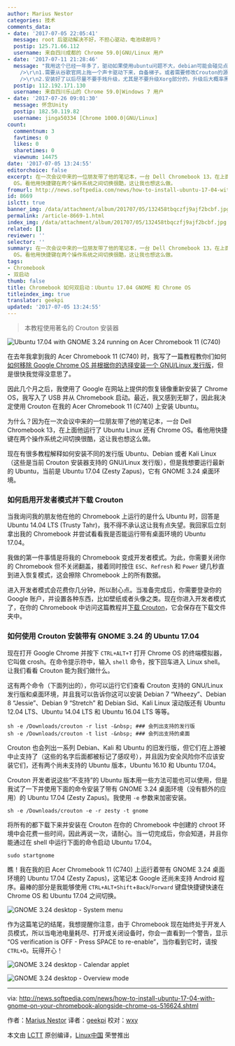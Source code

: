 ```yaml
---
author: Marius Nestor
categories: 技术
comments_data:
- date: '2017-07-05 22:05:41'
  message: root 后驱动解决不好，不担心驱动，电池续航吗？
  postip: 125.71.66.112
  username: 来自四川成都的 Chrome 59.0|GNU/Linux 用户
- date: '2017-07-11 21:28:46'
  message: "我用这个已经一年多了，驱动如果使用ubuntu问题不大，debian可能会碰见点问题，电池续航不影响因为是采用的chroot。<br />\r\n注意事项有两点：<br
    />\r\n1.需要从谷歌官网上拖一个声卡驱动下来，自备梯子。或者需要修改Crouton的源码，在target文件夹的audio文件下修改驱动的位置。<br
    />\r\n2.安装好了以后尽量不要手贱升级，尤其是不要升级Xorg部分的，升级后大概率黑屏，无法进入。"
  postip: 112.192.171.130
  username: 来自四川乐山的 Chrome 59.0|Windows 7 用户
- date: '2017-07-26 09:01:30'
  message: 怀念Unity
  postip: 182.50.119.82
  username: jinga50334 [Chrome 1000.0|GNU/Linux]
count:
  commentnum: 3
  favtimes: 0
  likes: 0
  sharetimes: 0
  viewnum: 14475
date: '2017-07-05 13:24:55'
editorchoice: false
excerpt: 在一次会议中来的一位朋友带了他的笔记本，一台 Dell Chromebook 13，在上面他运行了 Ubuntu Linux 还有 Chrome
  OS。看他用快捷键在两个操作系统之间切换很酷，这让我也想这么做。
fromurl: http://news.softpedia.com/news/how-to-install-ubuntu-17-04-with-gnome-on-your-chromebook-alongside-chrome-os-516624.shtml
id: 8669
islctt: true
banner_img: /data/attachment/album/201707/05/132458tbqczfj9ajf2bcbf.jpg
permalink: /article-8669-1.html
index_img: /data/attachment/album/201707/05/132458tbqczfj9ajf2bcbf.jpg.thumb.jpg
related: []
reviewer: ''
selector: ''
summary: 在一次会议中来的一位朋友带了他的笔记本，一台 Dell Chromebook 13，在上面他运行了 Ubuntu Linux 还有 Chrome
  OS。看他用快捷键在两个操作系统之间切换很酷，这让我也想这么做。
tags:
- Chromebook
- 双启动
thumb: false
title: Chromebook 如何双启动：Ubuntu 17.04 GNOME 和 Chrome OS
titleindex_img: true
translator: geekpi
updated: '2017-07-05 13:24:55'
---
```



> 
> 本教程使用著名的 Crouton 安装器
> 
> 
> 


![Ubuntu 17.04 with GNOME 3.24 running on Acer Chromebook 11 (C740)](/data/attachment/album/201707/05/132458tbqczfj9ajf2bcbf.jpg)


在去年我拿到我的 Acer Chromebook 11 (C740) 时，我写了一篇教程教你们如何[如何移除 Google Chrome OS 并根据你的选择安装一个 GNU/Linux 发行版](http://news.softpedia.com/news/here-s-how-to-install-any-linux-operating-system-on-your-chromebook-506212.shtml)，但是很快我觉得没意思了。


因此几个月之后，我使用了 Google 在网站上提供的恢复镜像重新安装了 Chrome OS，我写入了 USB 并从 Chromebook 启动。最近，我又感到无聊了，因此我决定使用 Crouton 在我的 Acer Chromebook 11 (C740) 上安装 Ubuntu。


为什么？因为在一次会议中来的一位朋友带了他的笔记本，一台 Dell Chromebook 13，在上面他运行了 Ubuntu Linux 还有 Chrome OS。看他用快捷键在两个操作系统之间切换很酷，这让我也想这么做。


现在有很多教程解释如何安装不同的发行版 Ubuntu、Debian 或者 Kali Linux（这些是当前 Crouton 安装器支持的 GNU/Linux 发行版），但是我想要运行最新的 Ubuntu，当前是 Ubuntu 17.04 (Zesty Zapus)，它有 GNOME 3.24 桌面环境。


### 如何启用开发者模式并下载 Crouton


当我询问我的朋友他在他的 Chromebook 上运行的是什么 Ubuntu 时，回答是 Ubuntu 14.04 LTS (Trusty Tahr)，我不得不承认这让我有点失望。我回家后立刻拿出我的 Chromebook 并尝试看看我是否能运行带有桌面环境的 Ubuntu 17.04。


我做的第一件事情是将我的 Chromebook 变成开发者模式。为此，你需要关闭你的 Chromebook 但不关闭翻盖，接着同时按住 `ESC`、`Refresh` 和 `Power` 键几秒直到进入恢复模式，这会擦除 Chromebook 上的所有数据。


进入开发者模式会花费你几分钟，所以耐心点。当准备完成后，你需要登录你的 Google 账户，并设置各种东西，比如壁纸或者头像之类。现在你进入开发者模式了，在你的 Chromebook 中访问这篇教程并[下载 Crouton](https://goo.gl/fd3zc)，它会保存在下载文件夹中。


### 如何使用 Crouton 安装带有 GNOME 3.24 的 Ubuntu 17.04


现在打开 Google Chrome 并按下 `CTRL+ALT+T` 打开 Chrome OS 的终端模拟器，它叫做 crosh。在命令提示符中，输入 `shell` 命令，按下回车进入 Linux shell。让我们看看 Crouton 能为我们做什么。


这有两个命令（下面列出的），你可以运行它们查看 Crouton 支持的 GNU/Linux 发行版和桌面环境，并且我可以告诉你这可以安装 Debian 7 “Wheezy”、Debian 8 “Jessie”、Debian 9 “Stretch” 和 Debian Sid、Kali Linux 滚动版还有 Ubuntu 12.04 LTS、Ubuntu 14.04 LTS 和 Ubuntu 16.04 LTS 等等。



```
sh -e /Downloads/crouton -r list -&nbsp; ### 会列出支持的发行版 
sh -e /Downloads/crouton -t list -&nbsp; ### 会列出支持的桌面 

```

Crouton 也会列出一系列 Debian、Kali 和 Ubuntu 的旧发行版，但它们在上游被中止支持了（这些的名字后面都被标记了感叹号），并且因为安全风险你不应该安装它们，还有两个尚未支持的 Ubuntu 版本，Ubuntu 16.10 和 Ubuntu 17.04。


Crouton 开发者说这些“不支持”的 Ubuntu 版本用一些方法可能也可以使用，但是我试了一下并使用下面的命令安装了带有 GNOME 3.24 桌面环境（没有额外的应用）的 Ubuntu 17.04 (Zesty Zapus)。我使用 `-e` 参数来加密安装。



```
sh -e /Downloads/crouton -e -r zesty -t gnome

```

将所有的都下载下来并安装在 Crouton 在你的 Chromebook 中创建的 chroot 环境中会花费一些时间，因此再说一次，请耐心。当一切完成后，你会知道，并且你能通过在 shell 中运行下面的命令启动 Ubuntu 17.04。



```
sudo startgnome

```

瞧！我在我的旧 Acer Chromebook 11 (C740) 上运行着带有 GNOME 3.24 桌面环境的 Ubuntu 17.04 (Zesty Zapus)，这笔记本 Google 还尚未支持 Android 程序。最棒的部分是我能够使用 `CTRL+ALT+Shift`+`Back`/`Forward` 键盘快捷键快速在 Chrome OS 和 Ubuntu 17.04 之间切换。


![GNOME 3.24 desktop - System menu](/data/attachment/album/201707/05/132459xnregen1b410s0lg.jpg)


作为这篇笔记的结尾，我想提醒你注意，由于 Chromebook 现在始终处于开发人员模式，所以当电池电量耗尽、打开或关闭设备时，你会一直看到一个警告，显示 “OS verification is OFF - Press SPACE to re-enable”，当你看到它时，请按 `CTRL+D`。玩得开心！


![GNOME 3.24 desktop - Calendar applet](/data/attachment/album/201707/05/132459n99o888ohp90i8i4.jpg)


![GNOME 3.24 desktop - Overview mode](/data/attachment/album/201707/05/132500zo383055n3qzu1b4.jpg)




---


via: <http://news.softpedia.com/news/how-to-install-ubuntu-17-04-with-gnome-on-your-chromebook-alongside-chrome-os-516624.shtml>


作者：[Marius Nestor](http://news.softpedia.com/editors/browse/marius-nestor) 译者：[geekpi](https://github.com/geekpi) 校对：[wxy](https://github.com/wxy)


本文由 [LCTT](https://github.com/LCTT/TranslateProject) 原创编译，[Linux中国](https://linux.cn/) 荣誉推出